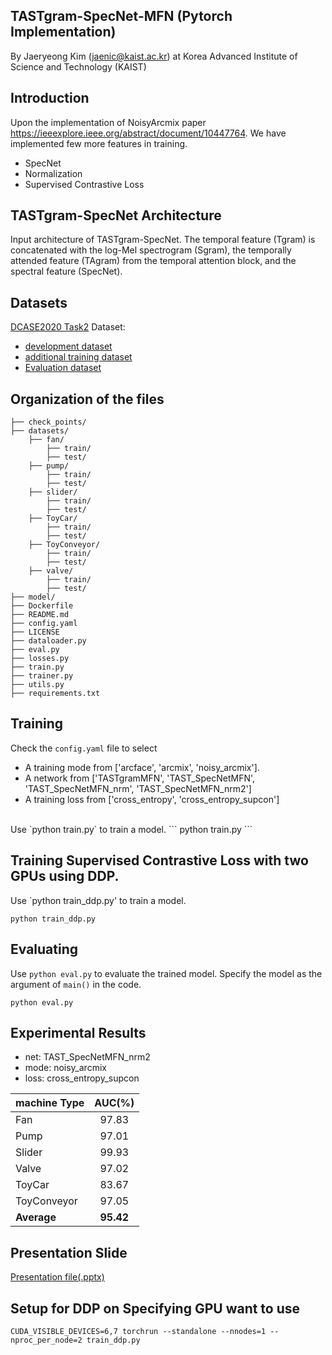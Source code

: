## TASTgram-SpecNet-MFN (Pytorch Implementation)
By Jaeryeong Kim (jaenic@kaist.ac.kr) at 
Korea Advanced Institute of Science and Technology (KAIST)

## Introduction
Upon the implementation of NoisyArcmix paper https://ieeexplore.ieee.org/abstract/document/10447764.
We have implemented few more features in training.
- SpecNet
- Normalization
- Supervised Contrastive Loss

## TASTgram-SpecNet Architecture

Input architecture of TASTgram-SpecNet.
The temporal feature (Tgram) is concatenated with the log-Mel spectrogram (Sgram), the temporally attended feature (TAgram) from the temporal attention block, and the spectral feature (SpecNet).


## Datasets
[DCASE2020 Task2](https://dcase.community/challenge2020/task-unsupervised-detection-of-anomalous-sounds) Dataset: 
+ [development dataset](https://zenodo.org/record/3678171)
+ [additional training dataset](https://zenodo.org/record/3727685)
+ [Evaluation dataset](https://zenodo.org/record/3841772)


## Organization of the files

```shell
├── check_points/
├── datasets/
    ├── fan/
        ├── train/
        ├── test/
    ├── pump/
        ├── train/
        ├── test/
    ├── slider/
        ├── train/
        ├── test/
    ├── ToyCar/
        ├── train/
        ├── test/
    ├── ToyConveyor/
        ├── train/
        ├── test/
    ├── valve/
        ├── train/
        ├── test/
├── model/
├── Dockerfile
├── README.md
├── config.yaml
├── LICENSE
├── dataloader.py
├── eval.py
├── losses.py
├── train.py
├── trainer.py
├── utils.py
├── requirements.txt
```

## Training
Check the `config.yaml` file to select
- A training mode from ['arcface', 'arcmix', 'noisy_arcmix'].
- A network from ['TASTgramMFN', 'TAST_SpecNetMFN', 'TAST_SpecNetMFN_nrm', 'TAST_SpecNetMFN_nrm2']
- A training loss from ['cross_entropy', 'cross_entropy_supcon']

<br/>
Use `python train.py` to train a model. 
```
python train.py
```

## Training Supervised Contrastive Loss with two GPUs using DDP.
Use `python train_ddp.py' to train a model.
```
python train_ddp.py
```

## Evaluating
Use `python eval.py` to evaluate the trained model.
Specify the model as the argument of `main()` in the code.
```
python eval.py
```

## Experimental Results
- net: TAST_SpecNetMFN_nrm2
- mode: noisy_arcmix
- loss: cross_entropy_supcon

 | machine Type | AUC(%) |
 | --------     | :-----:|
 | Fan          | 97.83  |
 | Pump         | 97.01  |
 | Slider       | 99.93  |
 | Valve        | 97.02  |
 | ToyCar       | 83.67  |
 | ToyConveyor  | 97.05  |
 | __Average__      | __95.42__  |

## Presentation Slide
[Presentation file(.pptx)](https://docs.google.com/presentation/d/1roH0ECj7T9-Ml1HJ3mTAvsuOuH01nUuz/edit?usp=sharing&ouid=110900903760424483652&rtpof=true&sd=true)

## Setup for DDP on Specifying GPU want to use
```
CUDA_VISIBLE_DEVICES=6,7 torchrun --standalone --nnodes=1 --nproc_per_node=2 train_ddp.py
```